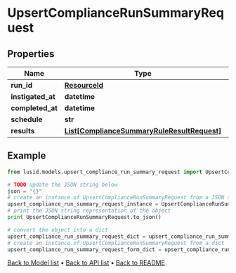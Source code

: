 # UpsertComplianceRunSummaryRequest


## Properties
Name | Type | Description | Notes
------------ | ------------- | ------------- | -------------
**run_id** | [**ResourceId**](ResourceId.md) |  | 
**instigated_at** | **datetime** |  | 
**completed_at** | **datetime** |  | 
**schedule** | **str** |  | 
**results** | [**List[ComplianceSummaryRuleResultRequest]**](ComplianceSummaryRuleResultRequest.md) |  | 

## Example

```python
from lusid.models.upsert_compliance_run_summary_request import UpsertComplianceRunSummaryRequest

# TODO update the JSON string below
json = "{}"
# create an instance of UpsertComplianceRunSummaryRequest from a JSON string
upsert_compliance_run_summary_request_instance = UpsertComplianceRunSummaryRequest.from_json(json)
# print the JSON string representation of the object
print UpsertComplianceRunSummaryRequest.to_json()

# convert the object into a dict
upsert_compliance_run_summary_request_dict = upsert_compliance_run_summary_request_instance.to_dict()
# create an instance of UpsertComplianceRunSummaryRequest from a dict
upsert_compliance_run_summary_request_form_dict = upsert_compliance_run_summary_request.from_dict(upsert_compliance_run_summary_request_dict)
```
[Back to Model list](../README.md#documentation-for-models) &#8226; [Back to API list](../README.md#documentation-for-api-endpoints) &#8226; [Back to README](../README.md)


